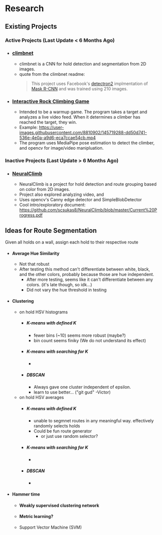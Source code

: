 # Research
## Existing Projects
### Active Projects (Last Update < 6 Months Ago)
* ### [climbnet](https://github.com/juangallostra/climbnet)
    * climbnet is a CNN for hold detection and segmentation from 2D images.
    * quote from the climbnet readme: 
        > This project uses Facebook's [detectron2](https://github.com/facebookresearch/detectron2) implmentation of [Mask R-CNN](https://github.com/facebookresearch/detectron2/blob/master/configs/COCO-Detection/faster_rcnn_R_50_FPN_3x.yaml) and was trained using 210 images.
* ### [Interactive Rock Climbing Game](https://github.com/HarryHamilton/Computer-Vision-Rock-Climbing)
    * Intended to be a warmup game. The program takes a target and analyzes a live video feed. When it determines a climber has reached the target, they win.
    * Example: https://user-images.githubusercontent.com/8810902/145719288-dd50d741-536e-4e0a-a9d6-eca7ccae54cb.mp4
    * The program uses MediaPipe pose estimation to detect the climber, and opencv for image/video manipluation.
### Inactive Projects (Last Update > 6 Months Ago)
* ### [NeuralClimb](https://github.com/scsukas8/NeuralClimb/)
    * NeuralClimb is a project for hold detection and route grouping based on color from 2D images.
    * Project also explored analyzing video, and    
    * Uses opencv's Canny edge detector and SimpleBlobDetector
    * Cool intro/exploratory document: https://github.com/scsukas8/NeuralClimb/blob/master/Current%20Progress.pdf

## Ideas for Route Segmentation
Given all holds on a wall, assign each hold to their respective route
* #### Average Hue Similarity
    * Not that robust
    * After testing this method can't differentiate between white, black, and the other colors, probably because those are hue independent.
        * After more testing, seems like it can't differentiate between any colors. (it's late though, so idk...)
        * Did not vary the hue threshold in testing
* #### Clustering 
    * on hold HSV histograms
        * ##### K-means with defined K
            * fewer bins (~10) seems more robust (maybe?)
            * bin count seems finiky (We do not understand its effect)
        * ##### K-means with searching for K
            * 
        * ##### DBSCAN
            * Always gave one cluster independent of epsilon.
            * learn to use better... ("git gud" -Victor)
    * on hold HSV averages
        * ##### K-means with defined K
            * unable to segmnet routes in any meaningful way. effectively randomly selects holds
            * Could be fun route generator  
                * or just use random selector?
        * ##### K-means with searching for K
            * 
        * ##### DBSCAN
            * 
* #### Hammer time
    * #### Weakly supervised clustering network
    * #### Metric learning?
    * Support Vector Machine (SVM)

